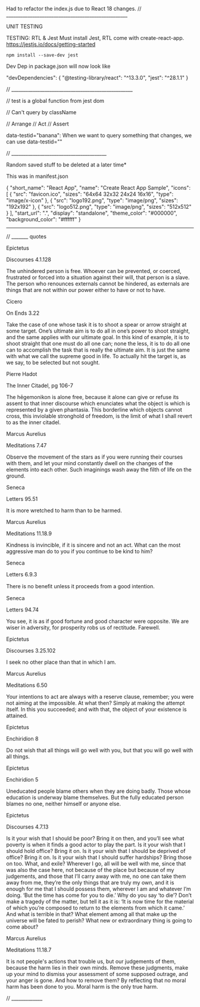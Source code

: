 Had to refactor the index.js due to React 18 changes.
// ___________________________________________________


UNIT TESTING


TESTING: RTL & Jest
Must install Jest, RTL come with create-react-app. 
https://jestjs.io/docs/getting-started


`npm install --save-dev jest`

Dev Dep in package.json will now look like

  "devDependencies": {
    "@testing-library/react": "^13.3.0",
    "jest": "^28.1.1"
  }

// ___________________________________________________



// test is a global function from jest dom

// Can't query by className


// Arrange
// Act
// Assert

data-testid="banana":
When we want to query something that changes, we can use data-testid=""
























// ________________________________________

Random saved stuff to be deleted at a later time*





  This was in manifest.json

  {
  "short_name": "React App",
  "name": "Create React App Sample",
  "icons": [
    {
      "src": "favicon.ico",
      "sizes": "64x64 32x32 24x24 16x16",
      "type": "image/x-icon"
    },
    {
      "src": "logo192.png",
      "type": "image/png",
      "sizes": "192x192"
    },
    {
      "src": "logo512.png",
      "type": "image/png",
      "sizes": "512x512"
    }
  ],
  "start_url": ".",
  "display": "standalone",
  "theme_color": "#000000",
  "background_color": "#ffffff"
}

-----------------------------------






  // _______ quotes



Epictetus

Discourses 4.1.128

The unhindered person is free. Whoever can be prevented, or coerced, frustrated or forced into a situation against their will, that person is a slave. The person who renounces externals cannot be hindered, as externals are things that are not within our power either to have or not to have.



  Cicero

On Ends 3.22

Take the case of one whose task it is to shoot a spear or arrow straight at some target. One’s ultimate aim is to do all in one’s power to shoot straight, and the same applies with our ultimate goal. In this kind of example, it is to shoot straight that one must do all one can; none the less, it is to do all one can to accomplish the task that is really the ultimate aim. It is just the same with what we call the supreme good in life. To actually hit the target is, as we say, to be selected but not sought.

Pierre Hadot

The Inner Citadel, pg 106-7

The hēgemonikon is alone free, because it alone can give or refuse its assent to that inner discourse which enunciates what the object is which is represented by a given phantasia. This borderline which objects cannot cross, this inviolable stronghold of freedom, is the limit of what I shall revert to as the inner citadel.

Marcus Aurelius

Meditations 7.47

Observe the movement of the stars as if you were running their courses with them, and let your mind constantly dwell on the changes of the elements into each other. Such imaginings wash away the filth of life on the ground.

Seneca

Letters 95.51

It is more wretched to harm than to be harmed.

Marcus Aurelius

Meditations 11.18.9

Kindness is invincible, if it is sincere and not an act. What can the most aggressive man do to you if you continue to be kind to him?

Seneca

Letters 6.9.3

There is no beneﬁt unless it proceeds from a good intention.

Seneca

Letters 94.74

You see, it is as if good fortune and good character were opposite. We are wiser in adversity, for prosperity robs us of rectitude. Farewell.

Epictetus

Discourses 3.25.102

I seek no other place than that in which I am.

Marcus Aurelius

Meditations 6.50

Your intentions to act are always with a reserve clause, remember; you were not aiming at the impossible. At what then? Simply at making the attempt itself. In this you succeeded; and with that, the object of your existence is attained.

Epictetus

Enchiridion 8

Do not wish that all things will go well with you, but that you will go well with all things.

Epictetus

Enchiridion 5

Uneducated people blame others when they are doing badly. Those whose education is underway blame themselves. But the fully educated person blames no one, neither himself or anyone else.

Epictetus

Discourses 4.7.13

Is it your wish that I should be poor? Bring it on then, and you’ll see what poverty is when it finds a good actor to play the part. Is it your wish that I should hold office? Bring it on. Is it your wish that I should be deprived of office? Bring it on. Is it your wish that I should suffer hardships? Bring those on too. What, and exile? Wherever I go, all will be well with me, since that was also the case here, not because of the place but because of my judgements, and those that I’ll carry away with me, no one can take them away from me, they’re the only things that are truly my own, and it is enough for me that I should possess them, wherever I am and whatever I’m doing. ‘But the time has come for you to die.’ Why do you say ‘to die’? Don’t make a tragedy of the matter, but tell it as it is: ‘It is now time for the material of which you’re composed to return to the elements from which it came.’ And what is terrible in that? What element among all that make up the universe will be fated to perish? What new or extraordinary thing is going to come about?

Marcus Aurelius

Meditations 11.18.7

It is not people's actions that trouble us, but our judgements of them, because the harm lies in their own minds. Remove these judgments, make up your mind to dismiss your assessment of some supposed outrage, and your anger is gone. And how to remove them? By reflecting that no moral harm has been done to you. Moral harm is the only true harm.






  // _____________
